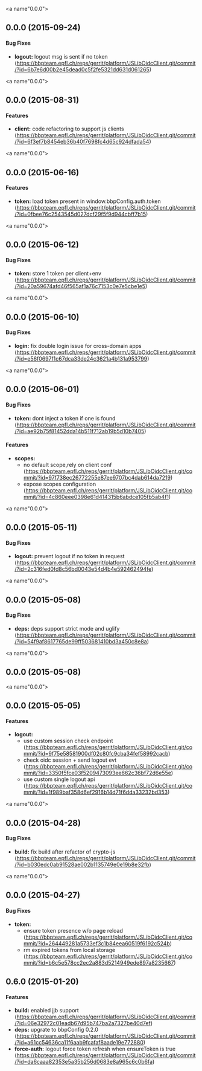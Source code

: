 <a name"0.0.0"></a>
## 0.0.0 (2015-09-24)


#### Bug Fixes

* **logout:** logout msg is sent if no token (https://bbpteam.epfl.ch/reps/gerrit/platform/JSLibOidcClient.git/commit/?id=6b7e6d00b2e45dead0c5f2fe5321dd631d061265)


<a name"0.0.0"></a>
## 0.0.0 (2015-08-31)


#### Features

* **client:** code refactoring to support js clients (https://bbpteam.epfl.ch/reps/gerrit/platform/JSLibOidcClient.git/commit/?id=6f3ef7b8454eb36b40f7698fc4d65c924dfada54)


<a name"0.0.0"></a>
## 0.0.0 (2015-06-16)


#### Features

* **token:** load token present in window.bbpConfig.auth.token (https://bbpteam.epfl.ch/reps/gerrit/platform/JSLibOidcClient.git/commit/?id=0fbee76c2543545d027dcf29f5f9d944cbff7b15)


<a name"0.0.0"></a>
## 0.0.0 (2015-06-12)


#### Bug Fixes

* **token:** store 1 token per client+env (https://bbpteam.epfl.ch/reps/gerrit/platform/JSLibOidcClient.git/commit/?id=20a59674afd46f565af1a76c7153c0e7e5cbe1e5)


<a name"0.0.0"></a>
## 0.0.0 (2015-06-10)


#### Bug Fixes

* **login:** fix double login issue for cross-domain apps (https://bbpteam.epfl.ch/reps/gerrit/platform/JSLibOidcClient.git/commit/?id=e56f0697f1c67dca33de24c3621a4b131a953799)


<a name"0.0.0"></a>
## 0.0.0 (2015-06-01)


#### Bug Fixes

* **token:** dont inject a token if one is found (https://bbpteam.epfl.ch/reps/gerrit/platform/JSLibOidcClient.git/commit/?id=ae92b75f81452dda14b511f712ab19b5d10b7405)


#### Features

* **scopes:**
  * no default scope,rely on client conf (https://bbpteam.epfl.ch/reps/gerrit/platform/JSLibOidcClient.git/commit/?id=97f738ec26772255e87ee9707bc4dab614da7219)
  * expose scopes configuration (https://bbpteam.epfl.ch/reps/gerrit/platform/JSLibOidcClient.git/commit/?id=4c860eee0398e61d414315b6abdce105fb5ab4f1)


<a name"0.0.0"></a>
## 0.0.0 (2015-05-11)


#### Bug Fixes

* **logout:** prevent logout if no token in request (https://bbpteam.epfl.ch/reps/gerrit/platform/JSLibOidcClient.git/commit/?id=2c316fed0fd8c56bd0043e54d4b4e592462494fe)


<a name"0.0.0"></a>
## 0.0.0 (2015-05-08)


#### Bug Fixes

* **deps:** deps support strict mode and uglify (https://bbpteam.epfl.ch/reps/gerrit/platform/JSLibOidcClient.git/commit/?id=54f9af8617765de99ff503681410bd3a450c8e8a)


<a name"0.0.0"></a>
## 0.0.0 (2015-05-08)


<a name"0.0.0"></a>
## 0.0.0 (2015-05-05)


#### Features

* **logout:**
  * use custom session check endpoint (https://bbpteam.epfl.ch/reps/gerrit/platform/JSLibOidcClient.git/commit/?id=9f75e58581900df02c80fc9cba34fef58992cacb)
  * check oidc session + send logout evt (https://bbpteam.epfl.ch/reps/gerrit/platform/JSLibOidcClient.git/commit/?id=3350f5fce03f5209473093ee662c36bf72d6e55e)
  * use custom single logout api (https://bbpteam.epfl.ch/reps/gerrit/platform/JSLibOidcClient.git/commit/?id=1f989baf358d6ef2916b14d71f6dda33232bd353)


<a name"0.0.0"></a>
## 0.0.0 (2015-04-28)


#### Bug Fixes

* **build:** fix build after refactor of crypto-js (https://bbpteam.epfl.ch/reps/gerrit/platform/JSLibOidcClient.git/commit/?id=b030edc0ab91528ae002b1135749e0e19b8e32fb)


<a name"0.0.0"></a>
## 0.0.0 (2015-04-27)


#### Bug Fixes

* **token:**
  * ensure token presence w/o page reload (https://bbpteam.epfl.ch/reps/gerrit/platform/JSLibOidcClient.git/commit/?id=264449281a5733ef3c1b84eea60519f6192c524b)
  * rm expired tokens from local storage (https://bbpteam.epfl.ch/reps/gerrit/platform/JSLibOidcClient.git/commit/?id=b6c5e578cc2ec2a883d5214949ede897a8235667)


<a name="0.6.0"></a>
## 0.6.0 (2015-01-20)


#### Features

* **build:** enabled jjb support (https://bbpteam.epfl.ch/reps/gerrit/platform/JSLibOidcClient.git/commit/?id=06e32972c01eadb67d95b747ba2a7327be40d7ef)
* **deps:** upgrate to bbpConfig 0.2.0 (https://bbpteam.epfl.ch/reps/gerrit/platform/JSLibOidcClient.git/commit/?id=a61cc54636ca11f6aab9fcafaf8aade19e772880)
* **force-auth:** logout force token refresh when ensureToken is true (https://bbpteam.epfl.ch/reps/gerrit/platform/JSLibOidcClient.git/commit/?id=da6caaa82353e5a35b256d0683e8a965c6c0b6fa)


